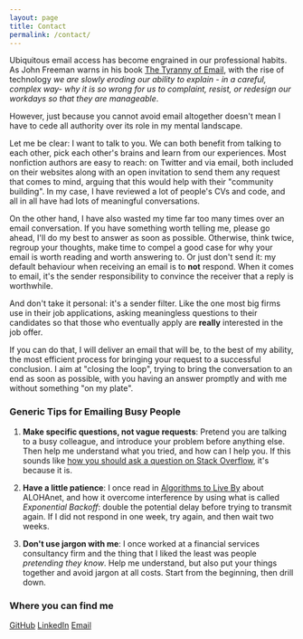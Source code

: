 ```yaml
---
layout: page
title: Contact
permalink: /contact/
---
```


Ubiquitous email access has become engrained in our professional habits. As John Freeman warns in his book [The Tyranny of Email](https://www.amazon.com/Tyranny-mail-Four-Thousand-Year-Journey-Inbox/dp/1416576746), with the rise of technology *we are slowly eroding our ability to explain - in a careful, complex way- why it is so wrong for us to complaint, resist, or redesign our workdays so that they are manageable*.

However, just because you cannot avoid email altogether doesn't mean I have to cede all authority over its role in my mental landscape.

Let me be clear: I want to talk to you. We can both benefit from talking to each other, pick each other's brains and learn from our experiences. Most nonfiction authors are easy to reach: on Twitter and via email, both included on their websites along with an open invitation to send them any request that comes to mind, arguing that this would help with their "community building". In my case, I have reviewed a lot of people's CVs and code, and all in all have had lots of meaningful conversations.

On the other hand, I have also wasted my time far too many times over an email conversation. If you have something worth telling me, please go ahead, I'll do my best to answer as soon as possible. Otherwise, think twice, regroup your thoughts, make time to compel a good case for why your email is worth reading and worth answering to. Or just don't send it: my default behaviour when receiving an email is to __not__ respond. When it comes to email, it's the sender responsibility to convince the receiver that a reply is worthwhile.

And don't take it personal: it's a sender filter. Like the one most big firms use in their job applications, asking meaningless questions to their candidates so that those who eventually apply are **really** interested in the job offer.

If you can do that, I will deliver an email that will be, to the best of my ability, the most efficient process for bringing your request to a successful conclusion. I aim at "closing the loop", trying to bring the conversation to an end as soon as possible, with you having an answer promptly and with me without something "on my plate".

### Generic Tips for Emailing Busy People

1. __Make specific questions, not vague requests__: Pretend you are talking to a busy colleague, and introduce your problem before anything else. Then help me understand what you tried, and how can I help you. If this sounds like [how you should ask a question on Stack Overflow](https://stackoverflow.com/help/how-to-ask), it's because it is.

2. __Have a little patience__: I once read in [Algorithms to Live By](https://www.amazon.com/Algorithms-Live-Computer-Science-Decisions/dp/1627790365) about ALOHAnet, and how it overcome interference by using what is called _Exponential Backoff_: double the potential delay before trying to transmit again. If I did not respond in one week, try again, and then wait two weeks.

3. __Don't use jargon with me__: I once worked at a financial services consultancy firm and the thing that I liked the least was people _pretending they know_. Help me understand, but also put your things together and avoid jargon at all costs. Start from the beginning, then drill down.

### Where you can find me

[GitHub](https://github.com/ohduran)  [LinkedIn](https://www.linkedin.com/in/alvaroduranbarata/)  [Email](alvaro.duranb@gmail.com)
